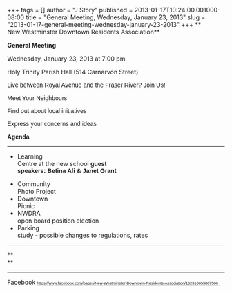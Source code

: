 +++
tags = []
author = "J Story"
published = 2013-01-17T10:24:00.001000-08:00
title = "General Meeting, Wednesday, January 23, 2013"
slug = "2013-01-17-general-meeting-wednesday-january-23-2013"
+++
<span style="letter-spacing: 0px;">**  
New Westminster Downtown Residents Association**</span>

<span style="letter-spacing: 0px;">**General Meeting**</span>

<span style="letter-spacing: 0px;">Wednesday, January 23, 2013 at 7:00
pm</span>

<span style="letter-spacing: 0px;">Holy Trinity Parish Hall (514
Carnarvon Street)</span>

<span style="letter-spacing: 0px;">  
</span>

<span style="letter-spacing: 0px;"><span
style="font-family: Arial, Helvetica, sans-serif;">Live between Royal
Avenue and the Fraser River? </span></span><span
style="font-family: Arial, Helvetica, sans-serif; letter-spacing: 0px;">Join
Us!</span>

<span style="letter-spacing: 0px;"><span
style="font-family: Arial, Helvetica, sans-serif;">Meet Your
Neighbours</span></span>

<span style="letter-spacing: 0px;"><span
style="font-family: Arial, Helvetica, sans-serif;">Find out about local
initiatives</span></span>

<span style="letter-spacing: 0px;"><span
style="font-family: Arial, Helvetica, sans-serif;">Express your concerns
and ideas</span></span>

<span style="letter-spacing: 0px;">  
</span>

<span style="letter-spacing: 0px;"><span
style="font-family: Arial, Helvetica, sans-serif;">**Agenda**</span></span>

****  
-   <span
    style="background-color: transparent; vertical-align: baseline; white-space: pre-wrap;">Learning
    Centre at the new school </span>**<span
    style="background-color: transparent; font-family: Arial; vertical-align: baseline; white-space: pre-wrap;">guest
    speakers: Betina Ali & Janet Grant</span>**

<!-- -->

-   <span
    style="background-color: transparent; vertical-align: baseline; white-space: pre-wrap;">Community
    Photo Project</span>
-   <span
    style="background-color: transparent; vertical-align: baseline; white-space: pre-wrap;">Downtown
    Picnic</span>
-   <span
    style="background-color: transparent; vertical-align: baseline; white-space: pre-wrap;">NWDRA
    open board position election</span>
-   <span
    style="background-color: transparent; vertical-align: baseline; white-space: pre-wrap;">Parking
    study - possible changes to regulations, rates</span>

****  
**  
**

****

  

Facebook [<span
style="font-family: arial; font-size: xx-small;">https://www.facebook.com/pages/New-Westminster-Downtown-Residents-Association/162310653867500</span><span
style="letter-spacing: 0px;"> </span>](https://www.facebook.com/pages/New-Westminster-Downtown-Residents-Association/162310653867500)
